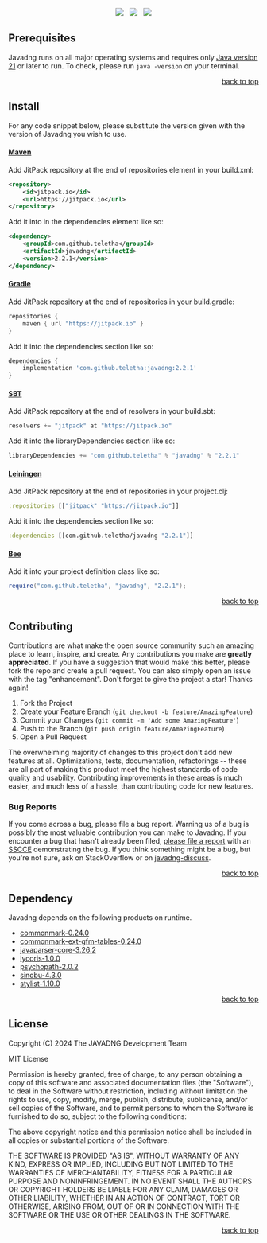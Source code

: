 <p align="center">
    <a href="https://docs.oracle.com/en/java/javase/21/"><img src="https://img.shields.io/badge/Java-Release%2021-green"/></a>
    <span>&nbsp;</span>
    <a href="https://jitpack.io/#teletha/javadng"><img src="https://img.shields.io/jitpack/v/github/teletha/javadng?label=Repository&color=green"></a>
    <span>&nbsp;</span>
    <a href="https://teletha.github.io/javadng"><img src="https://img.shields.io/website.svg?down_color=red&down_message=CLOSE&label=Official%20Site&up_color=green&up_message=OPEN&url=https%3A%2F%2Fteletha.github.io%2Fjavadng"></a>
</p>







## Prerequisites
Javadng runs on all major operating systems and requires only [Java version 21](https://docs.oracle.com/en/java/javase/21/) or later to run.
To check, please run `java -version` on your terminal.
<p align="right"><a href="#top">back to top</a></p>

## Install
For any code snippet below, please substitute the version given with the version of Javadng you wish to use.
#### [Maven](https://maven.apache.org/)
Add JitPack repository at the end of repositories element in your build.xml:
```xml
<repository>
    <id>jitpack.io</id>
    <url>https://jitpack.io</url>
</repository>
```
Add it into in the dependencies element like so:
```xml
<dependency>
    <groupId>com.github.teletha</groupId>
    <artifactId>javadng</artifactId>
    <version>2.2.1</version>
</dependency>
```
#### [Gradle](https://gradle.org/)
Add JitPack repository at the end of repositories in your build.gradle:
```gradle
repositories {
    maven { url "https://jitpack.io" }
}
```
Add it into the dependencies section like so:
```gradle
dependencies {
    implementation 'com.github.teletha:javadng:2.2.1'
}
```
#### [SBT](https://www.scala-sbt.org/)
Add JitPack repository at the end of resolvers in your build.sbt:
```scala
resolvers += "jitpack" at "https://jitpack.io"
```
Add it into the libraryDependencies section like so:
```scala
libraryDependencies += "com.github.teletha" % "javadng" % "2.2.1"
```
#### [Leiningen](https://leiningen.org/)
Add JitPack repository at the end of repositories in your project.clj:
```clj
:repositories [["jitpack" "https://jitpack.io"]]
```
Add it into the dependencies section like so:
```clj
:dependencies [[com.github.teletha/javadng "2.2.1"]]
```
#### [Bee](https://teletha.github.io/bee)
Add it into your project definition class like so:
```java
require("com.github.teletha", "javadng", "2.2.1");
```
<p align="right"><a href="#top">back to top</a></p>


## Contributing
Contributions are what make the open source community such an amazing place to learn, inspire, and create. Any contributions you make are **greatly appreciated**.
If you have a suggestion that would make this better, please fork the repo and create a pull request. You can also simply open an issue with the tag "enhancement".
Don't forget to give the project a star! Thanks again!

1. Fork the Project
2. Create your Feature Branch (`git checkout -b feature/AmazingFeature`)
3. Commit your Changes (`git commit -m 'Add some AmazingFeature'`)
4. Push to the Branch (`git push origin feature/AmazingFeature`)
5. Open a Pull Request

The overwhelming majority of changes to this project don't add new features at all. Optimizations, tests, documentation, refactorings -- these are all part of making this product meet the highest standards of code quality and usability.
Contributing improvements in these areas is much easier, and much less of a hassle, than contributing code for new features.

### Bug Reports
If you come across a bug, please file a bug report. Warning us of a bug is possibly the most valuable contribution you can make to Javadng.
If you encounter a bug that hasn't already been filed, [please file a report](https://github.com/teletha/javadng/issues/new) with an [SSCCE](http://sscce.org/) demonstrating the bug.
If you think something might be a bug, but you're not sure, ask on StackOverflow or on [javadng-discuss](https://github.com/teletha/javadng/discussions).
<p align="right"><a href="#top">back to top</a></p>


## Dependency
Javadng depends on the following products on runtime.
* [commonmark-0.24.0](https://mvnrepository.com/artifact/org.commonmark/commonmark/0.24.0)
* [commonmark-ext-gfm-tables-0.24.0](https://mvnrepository.com/artifact/org.commonmark/commonmark-ext-gfm-tables/0.24.0)
* [javaparser-core-3.26.2](https://mvnrepository.com/artifact/com.github.javaparser/javaparser-core/3.26.2)
* [lycoris-1.0.0](https://mvnrepository.com/artifact/com.github.teletha/lycoris/1.0.0)
* [psychopath-2.0.2](https://mvnrepository.com/artifact/com.github.teletha/psychopath/2.0.2)
* [sinobu-4.3.0](https://mvnrepository.com/artifact/com.github.teletha/sinobu/4.3.0)
* [stylist-1.10.0](https://mvnrepository.com/artifact/com.github.teletha/stylist/1.10.0)
<p align="right"><a href="#top">back to top</a></p>


## License
Copyright (C) 2024 The JAVADNG Development Team

MIT License

Permission is hereby granted, free of charge, to any person obtaining a copy
of this software and associated documentation files (the "Software"), to deal
in the Software without restriction, including without limitation the rights
to use, copy, modify, merge, publish, distribute, sublicense, and/or sell
copies of the Software, and to permit persons to whom the Software is
furnished to do so, subject to the following conditions:

The above copyright notice and this permission notice shall be included in all
copies or substantial portions of the Software.

THE SOFTWARE IS PROVIDED "AS IS", WITHOUT WARRANTY OF ANY KIND, EXPRESS OR
IMPLIED, INCLUDING BUT NOT LIMITED TO THE WARRANTIES OF MERCHANTABILITY,
FITNESS FOR A PARTICULAR PURPOSE AND NONINFRINGEMENT. IN NO EVENT SHALL THE
AUTHORS OR COPYRIGHT HOLDERS BE LIABLE FOR ANY CLAIM, DAMAGES OR OTHER
LIABILITY, WHETHER IN AN ACTION OF CONTRACT, TORT OR OTHERWISE, ARISING FROM,
OUT OF OR IN CONNECTION WITH THE SOFTWARE OR THE USE OR OTHER DEALINGS IN THE
SOFTWARE.
<p align="right"><a href="#top">back to top</a></p>